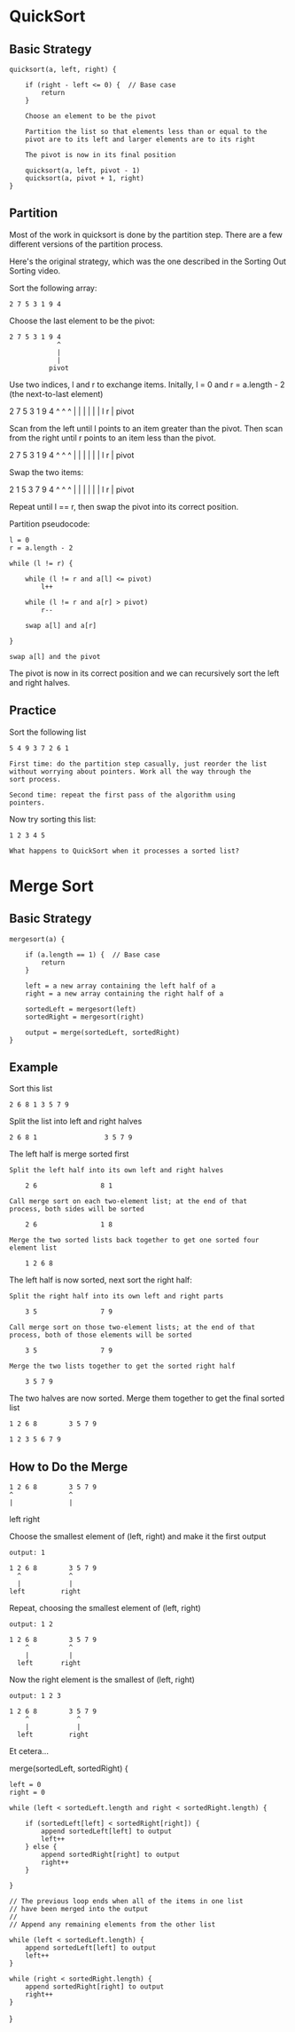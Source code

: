QuickSort
=========

Basic Strategy
--------------

```
quicksort(a, left, right) {

    if (right - left <= 0) {  // Base case
        return
    }

    Choose an element to be the pivot

    Partition the list so that elements less than or equal to the
    pivot are to its left and larger elements are to its right
    
    The pivot is now in its final position
    
    quicksort(a, left, pivot - 1)
    quicksort(a, pivot + 1, right)
}
```

Partition
---------
Most of the work in quicksort is done by the partition step. There
are a few different versions of the partition process.

Here's the original strategy, which was the one described in the
Sorting Out Sorting video.

Sort the following array:

    2 7 5 3 1 9 4
    
Choose the last element to be the pivot:

    2 7 5 3 1 9 4
                ^
                |
                |
              pivot
              
Use two indices, l and r to exchange items. Initally, l = 0 and
r = a.length - 2 (the next-to-last element)

2 7 5 3 1 9 4
^         ^ ^
|         | |
|         | |
l         r |
           pivot

Scan from the left until l points to an item greater than the pivot.
Then scan from the right until r points to an item less than the
pivot.

2 7 5 3 1 9 4
  ^     ^   ^
  |     |   |
  |     |   |
  l     r   |
           pivot
 
Swap the two items:

2 1 5 3 7 9 4
  ^     ^   ^
  |     |   |
  |     |   |
  l     r   |
           pivot
        
Repeat until l == r, then swap the pivot into its correct position.

Partition pseudocode:

    l = 0
    r = a.length - 2

    while (l != r) {

        while (l != r and a[l] <= pivot)
            l++
           
        while (l != r and a[r] > pivot)
            r--
            
        swap a[l] and a[r]
        
    }

    swap a[l] and the pivot

The pivot is now in its correct position and we can recursively sort
the left and right halves.


Practice
--------
Sort the following list

    5 4 9 3 7 2 6 1
    
    First time: do the partition step casually, just reorder the list
    without worrying about pointers. Work all the way through the
    sort process.
    
    Second time: repeat the first pass of the algorithm using
    pointers.
    
Now try sorting this list:

    1 2 3 4 5
    
    What happens to QuickSort when it processes a sorted list?


Merge Sort
==========

Basic Strategy
--------------

```
mergesort(a) {

    if (a.length == 1) {  // Base case
        return
    }

    left = a new array containing the left half of a
    right = a new array containing the right half of a
    
    sortedLeft = mergesort(left)
    sortedRight = mergesort(right)
    
    output = merge(sortedLeft, sortedRight)
}
```

Example
-------
Sort this list

    2 6 8 1 3 5 7 9  
    
Split the list into left and right halves

    2 6 8 1                 3 5 7 9
    
The left half is merge sorted first

    Split the left half into its own left and right halves
    
        2 6                8 1
    
    Call merge sort on each two-element list; at the end of that
    process, both sides will be sorted
    
        2 6                1 8
        
    Merge the two sorted lists back together to get one sorted four
    element list
    
        1 2 6 8
        
The left half is now sorted, next sort the right half:

    Split the right half into its own left and right parts
    
        3 5                7 9
        
    Call merge sort on those two-element lists; at the end of that
    process, both of those elements will be sorted
    
        3 5                7 9
        
    Merge the two lists together to get the sorted right half
    
        3 5 7 9
        
The two halves are now sorted. Merge them together to get the final
sorted list

    1 2 6 8        3 5 7 9
    
    1 2 3 5 6 7 9
    
How to Do the Merge
-------------------

    1 2 6 8        3 5 7 9
    ^              ^
    |              |
  left           right
  
Choose the smallest element of (left, right) and make it the first
output

    output: 1

    1 2 6 8        3 5 7 9
      ^            ^
      |            |
    left         right
    
Repeat, choosing the smallest element of (left, right)

    output: 1 2

    1 2 6 8        3 5 7 9
        ^          ^
        |          |
      left       right
  
Now the right element is the smallest of (left, right)

    output: 1 2 3

    1 2 6 8        3 5 7 9
        ^            ^
        |            |
      left         right
      
Et cetera...


merge(sortedLeft, sortedRight) {

    left = 0
    right = 0
    
    while (left < sortedLeft.length and right < sortedRight.length) {
    
        if (sortedLeft[left] < sortedRight[right]) {
            append sortedLeft[left] to output
            left++
        } else {
            append sortedRight[right] to output
            right++
        }

    }
    
    // The previous loop ends when all of the items in one list
    // have been merged into the output
    //
    // Append any remaining elements from the other list
    
    while (left < sortedLeft.length) {
        append sortedLeft[left] to output
        left++
    }
    
    while (right < sortedRight.length) {
        append sortedRight[right] to output
        right++
    }

}
